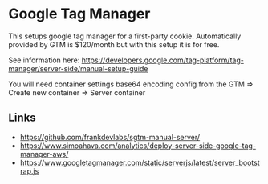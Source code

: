 # Google Tag Manager

This setups google tag manager for a first-party cookie. Automatically provided by GTM is $120/month
but with this setup it is for free.

See information here: https://developers.google.com/tag-platform/tag-manager/server-side/manual-setup-guide

You will need container settings base64 encoding config from the GTM => Create new container => Server container

## Links

* https://github.com/frankdevlabs/sgtm-manual-server/
* https://www.simoahava.com/analytics/deploy-server-side-google-tag-manager-aws/
* https://www.googletagmanager.com/static/serverjs/latest/server_bootstrap.js


